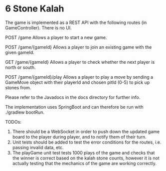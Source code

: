 # 6 Stone Kalah

The game is implemented as a REST API with the following routes (in GameController). There is no UI.

POST /game 
Allows a player to start a new game.

POST /game/{gameId} 
Allows a player to join an existing game with the given gameId.

GET /game/{gameId} 
Allows a player to check whether the next player is north or south.

POST /game/{gameId}/play 
Allows a player to play a move by sending a GameMove object with their playerId and chosen pitId (0-5) to pick up stones from.

Please refer to the Javadocs in the docs directory for further info.

The implementation uses SpringBoot and can therefore be run with ./gradlew bootRun.

TODOs:

1. There should be a WebSocket in order to push down the updated game board to the player during player, and to notify them of their turn.
2. Unit tests should be added to test the error conditions for the routes, i.e. passing invalid data, etc.
3. The playGame unit test tests 1000 plays of the game and checks that the winner is correct based on the kalah stone counts, however it is not actually testing that the mechanics of the game are working correctly.
